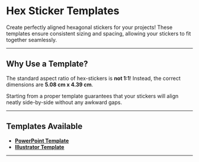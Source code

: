 # Hex Sticker Templates

Create perfectly aligned hexagonal stickers for your projects! These templates ensure consistent sizing and spacing, allowing your stickers to fit together seamlessly.

---

## Why Use a Template?

The standard aspect ratio of hex-stickers is **not 1:1**! Instead, the correct dimensions are **5.08 cm x 4.39 cm**.  

Starting from a proper template guarantees that your stickers will align neatly side-by-side without any awkward gaps.

---

## Templates Available

- **[PowerPoint Template](hextemplate.pptx)** 
- **[Illustrator Template](hextemplate.ai)**

---